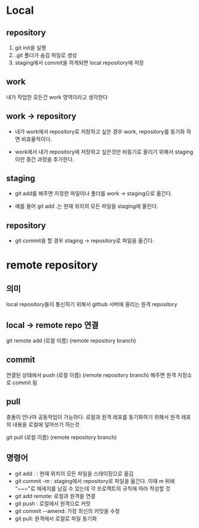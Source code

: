 # Local

## repository
1. git init을 실행
2. .git 폴더가 숨김 파일로 생성
3. staging에서 commit을 하게되면 local repository에 저장

## work 
내가 작업한 모든건 work 영역이라고 생각한다

## work -> repository
* 내가 work에서 repository로 저장하고 싶은 경우 work, repository를 동기화 하면 비효율적이다.

* work에서 내가 repository에 저장하고 싶은것만 비동기로 올리기 위해서 staging이란 중간 과정을 추가한다.

## staging
* git add를 해주면 지정한 파일이나 폴더를 work -> staging으로 옮긴다.

* 예를 들어 git add .는 현재 위치의 모든 파일을 staging에 올린다.

## repository

* git commit을 할 경우 staging -> repository로 파일을 옮긴다.

# remote repository

## 의미

local repository들이 통신하기 위해서 github 서버에 올리는 원격 repository

## local -> remote repo 연결
git remote add (로컬 이름) (remote repository branch)

## commit

연결된 상태에서 push (로컬 이름) (remote repository branch) 해주면 원격 저장소로 commit 됨

## pull
충돌이 안나야 공동작업이 가능하다. 로컬과 원격 레포를 동기화하기 위해서 원격 레포의 내용을 로컬에 덮어쓰기 하는것

git pull (로컬 이름) (remote repository branch)


## 명령어
* git add . : 현재 위치의 모든 파일을 스테이징으로 옮김
* git commit -m : staging에서 repository로 파일을 옮긴다.
이때 m 뒤에 "~~~"로 메세지를 남길 수 있는데 각 프로젝트의 규칙에 따라 작성할 것
* git add remote: 로컬과 원격을 연결
* git push : 로컬에서 원격으로 커밋
* git commit --amend: 가장 최신의 커밋을 수정
* git pull: 원격에서 로컬로 파일 동기화





